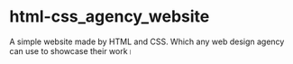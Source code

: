 # html-css_agency_website
A simple website made by HTML and CSS.  Which any web design agency can use to showcase their work।

